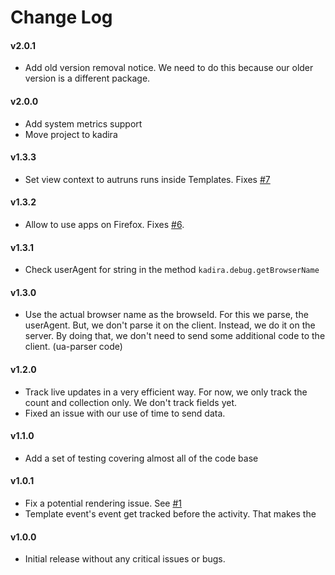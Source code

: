 # Change Log

#### v2.0.1
* Add old version removal notice. We need to do this because our older version is a different package.

#### v2.0.0
* Add system metrics support
* Move project to kadira

#### v1.3.3
* Set view context to autruns runs inside Templates. Fixes [#7](https://github.com/meteorhacks/kadira-debug/issues/6)

#### v1.3.2

* Allow to use apps on Firefox. Fixes [#6](https://github.com/meteorhacks/kadira-debug/issues/6).

#### v1.3.1

* Check userAgent for string in the method `kadira.debug.getBrowserName`

#### v1.3.0
* Use the actual browser name as the browseId. For this we parse, the userAgent. But, we don't parse it on the client. Instead, we do it on the server. By doing that, we don't need to send some additional code to the client. (ua-parser code)

#### v1.2.0
* Track live updates in a very efficient way. For now, we only track the count and collection only. We don't track fields yet.
* Fixed an issue with our use of time to send data.

#### v1.1.0
* Add a set of testing covering almost all of the code base

#### v1.0.1

* Fix a potential rendering issue. See [#1](https://github.com/meteorhacks/kadira-debug/issues/1)
* Template event's event get tracked before the activity. That makes the 

#### v1.0.0

* Initial release without any critical issues or bugs.
